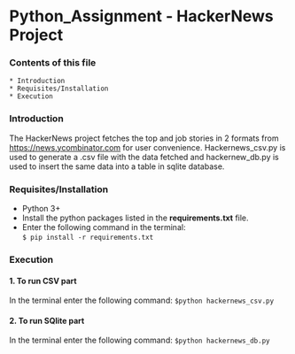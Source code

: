 # Python_Assignment	-  HackerNews Project

### Contents of this file

	* Introduction
	* Requisites/Installation
	* Execution
	
### Introduction

The HackerNews project fetches the top and job stories in 2 formats from https://news.ycombinator.com for user convenience. Hackernews_csv.py is used to generate a .csv file with the data fetched and hackernew_db.py is used to insert the same data into a table in sqlite database.

### Requisites/Installation

- Python 3+
- Install the python packages listed in the **requirements.txt** file.
- Enter the following command in the terminal:<br />`$ pip install -r requirements.txt`

### Execution

#### 1. To run CSV part
In the terminal enter the following command: `$python hackernews_csv.py`

#### 2. To run SQlite part
In the terminal enter the following command: `$python hackernews_db.py`

